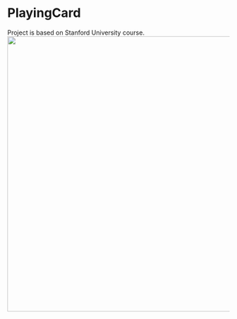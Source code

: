 # PlayingCard
Project is based on Stanford University course.
<img src="https://github.com/Harnashevich/PlayingCard/assets/84876109/2c19fe73-f8ba-486f-be44-4ab9d0e1c2b6" width="576" height="624">
